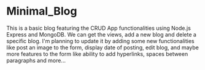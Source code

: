 # Minimal_Blog
This is a basic blog featuring the CRUD App functionalities using Node.js Express and MongoDB.
We can get the views, add a new blog and delete a specific blog.
I'm planning to update it by adding some new functionalities like post an image to the form, display date of posting, edit blog, and maybe more features to the form like ability to add hyperlinks, spaces between paragraphs and more... 
